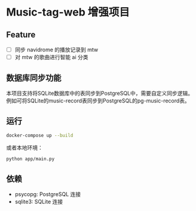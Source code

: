 # Music-tag-web 增强项目

## Feature

- [ ] 同步 navidrome 的播放记录到 mtw
- [ ] 对 mtw 的歌曲进行智能 ai 分类

## 数据库同步功能

本项目支持将SQLite数据库中的表同步到PostgreSQL中，需要自定义同步逻辑。  
例如可将SQLite的music-record表同步到PostgreSQL的pg-music-record表。

## 运行

```bash
docker-compose up --build
```

或者本地环境：

```bash
python app/main.py
```

## 依赖

- psycopg: PostgreSQL 连接
- sqlite3: SQLite 连接
```
